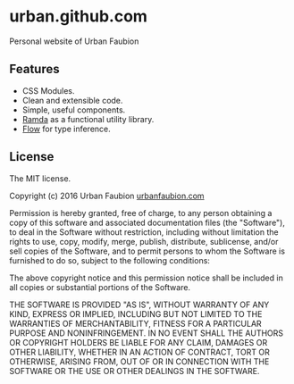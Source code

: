 # urban.github.com

Personal website of Urban Faubion

## Features
+ CSS Modules.
+ Clean and extensible code.
+ Simple, useful components.
+ [Ramda](http://ramdajs.com/) as a functional utility library.
+ [Flow](https://flowtype.org/) for type inference.

## License
The MIT license.

Copyright (c) 2016 Urban Faubion [urbanfaubion.com](http://urbanfaubion.com)

Permission is hereby granted, free of charge, to any person obtaining a copy of
this software and associated documentation files (the "Software"), to deal in
the Software without restriction, including without limitation the rights to
use, copy, modify, merge, publish, distribute, sublicense, and/or sell copies
of the Software, and to permit persons to whom the Software is furnished to do
so, subject to the following conditions:

The above copyright notice and this permission notice shall be included in all
copies or substantial portions of the Software.

THE SOFTWARE IS PROVIDED "AS IS", WITHOUT WARRANTY OF ANY KIND, EXPRESS OR
IMPLIED, INCLUDING BUT NOT LIMITED TO THE WARRANTIES OF MERCHANTABILITY,
FITNESS FOR A PARTICULAR PURPOSE AND NONINFRINGEMENT. IN NO EVENT SHALL THE
AUTHORS OR COPYRIGHT HOLDERS BE LIABLE FOR ANY CLAIM, DAMAGES OR OTHER
LIABILITY, WHETHER IN AN ACTION OF CONTRACT, TORT OR OTHERWISE, ARISING FROM,
OUT OF OR IN CONNECTION WITH THE SOFTWARE OR THE USE OR OTHER DEALINGS IN THE
SOFTWARE.
